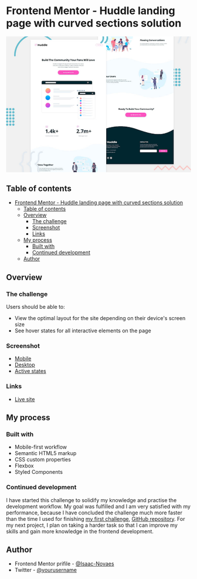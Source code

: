 # Frontend Mentor - Huddle landing page with curved sections solution
![Project preview](/design/desktop-preview.jpg) 


## Table of contents

- [Frontend Mentor - Huddle landing page with curved sections solution](#frontend-mentor---huddle-landing-page-with-curved-sections-solution)
  - [Table of contents](#table-of-contents)
  - [Overview](#overview)
    - [The challenge](#the-challenge)
    - [Screenshot](#screenshot)
    - [Links](#links)
  - [My process](#my-process)
    - [Built with](#built-with)
    - [Continued development](#continued-development)
  - [Author](#author)


## Overview

### The challenge

Users should be able to:

- View the optimal layout for the site depending on their device's screen size
- See hover states for all interactive elements on the page

### Screenshot

- [Mobile](/design/Mobile.png)
- [Desktop](/design/Desktop.png)
- [Active states](/design/active-states.jpg)

### Links


- [Live site](https://huddlecurvedsections.netlify.app)

## My process

### Built with

- Mobile-first workflow
- Semantic HTML5 markup
- CSS custom properties
- Flexbox
- Styled Components


### Continued development

I have started this challenge to solidify my knowledge and practise the development workflow. My goal was fulfilled and I am very satisfied with my performance, because I have concluded the challenge much more faster than the time I used for finishing [my first challenge](https://github.com/isaacnovaes/huddle-landing-page-with-curved-sections), [GitHub repository](https://github.com/isaacnovaes/fylo-dark-theme-landing-page). For my next project, I plan on taking a harder task so that I can improve my skills and gain more knowledge in the frontend development.

## Author

- Frontend Mentor prifile - [@Isaac-Novaes](https://www.frontendmentor.io/profile/Isaac-Novaes)
- Twitter - [@yourusername](https://www.twitter.com/yourusername)
